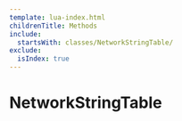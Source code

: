 ```yaml
---
template: lua-index.html
childrenTitle: Methods
include:
  startsWith: classes/NetworkStringTable/
exclude:
  isIndex: true
---
```


# NetworkStringTable
